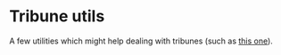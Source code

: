 Tribune utils
=============

A few utilities which might help dealing with tribunes (such as [this one](http://drupal.org/projet/tribune)).
